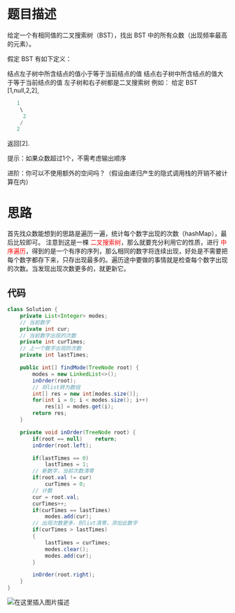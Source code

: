 # 题目描述
给定一个有相同值的二叉搜索树（BST），找出 BST 中的所有众数（出现频率最高的元素）。

假定 BST 有如下定义：

结点左子树中所含结点的值小于等于当前结点的值
结点右子树中所含结点的值大于等于当前结点的值
左子树和右子树都是二叉搜索树
例如：
给定 BST [1,null,2,2],

```java
   1
    \
     2
    /
   2
```

返回[2].

提示：如果众数超过1个，不需考虑输出顺序

进阶：你可以不使用额外的空间吗？（假设由递归产生的隐式调用栈的开销不被计算在内）

# 思路
首先找众数能想到的思路是遍历一遍，统计每个数字出现的次数（hashMap），最后比较即可。
注意到这是一棵<font color=red> 二叉搜索树</font>，那么就要充分利用它的性质，进行<font color=red> 中序遍历</font>，得到的是一个有序的序列，那么相同的数字将连续出现，好处是不需要把每个数字都存下来，只存出现最多的。遍历途中要做的事情就是检查每个数字出现的次数。当发现出现次数更多的，就更新它。

## 代码

```java
class Solution {
    private List<Integer> modes;
    // 当前数字
    private int cur;
    // 当前数字出现的次数
    private int curTimes;
    // 上一个数字出现的次数
    private int lastTimes;

    public int[] findMode(TreeNode root) {
        modes = new LinkedList<>();
        inOrder(root);
        // 将list转为数组
        int[] res = new int[modes.size()];
        for(int i = 0; i < modes.size(); i++)
            res[i] = modes.get(i);
        return res;
    }

    private void inOrder(TreeNode root) {
        if(root == null)    return;
        inOrder(root.left);

        if(lastTimes == 0)
            lastTimes = 1;
        // 新数字，当前次数清零
        if(root.val != cur)
            curTimes = 0;
        // 计数
        cur = root.val;
        curTimes++;
        if(curTimes == lastTimes)   
            modes.add(cur);
        // 出现次数更多，则list清零，添加此数字
        if(curTimes > lastTimes)
        {
            lastTimes = curTimes;
            modes.clear();
            modes.add(cur);
        }

        inOrder(root.right);
    }
}

```
![在这里插入图片描述](https://img-blog.csdnimg.cn/20200616150514563.png)